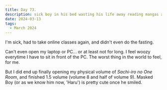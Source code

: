 ```yaml
---
title: Day 73.
description: sick boy in his bed wasting his life away reading mangas and shit
date: 2024-03-13
tags: 
  - March 2024
---
```


I'm sick, had to take online classes again, and didn't even do the fasting.

Can't even open my laptop or PC... or at least not for long. I feel woozy everytime I have to sit in front of the PC. The worst thing in the world to feel, for me.

But I did end up finally opening my physical volume of *Sachi-iro no One Room*, and finished 1.5 volume (volume 8 and half of volume 9). Masked Boy (or as we know him now, 'Haru') is pretty cute once he smiled. 